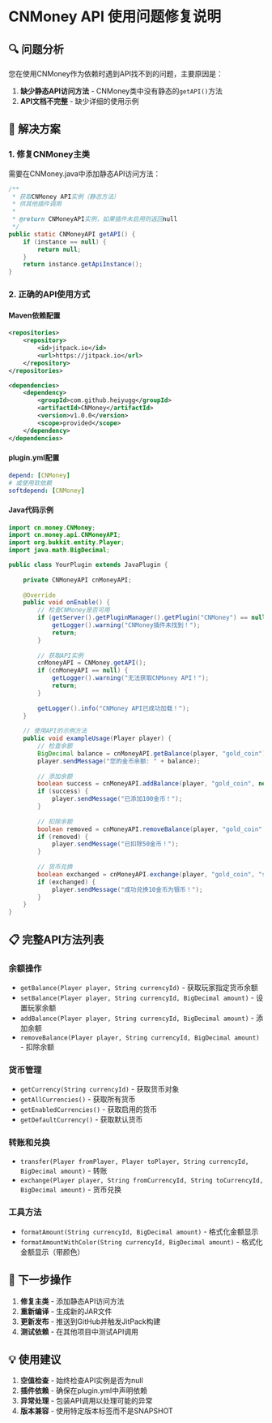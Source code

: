 # CNMoney API 使用问题修复说明

## 🔍 问题分析

您在使用CNMoney作为依赖时遇到API找不到的问题，主要原因是：

1. **缺少静态API访问方法** - CNMoney类中没有静态的`getAPI()`方法
2. **API文档不完整** - 缺少详细的使用示例

## 🔧 解决方案

### 1. 修复CNMoney主类

需要在CNMoney.java中添加静态API访问方法：

```java
/**
 * 获取CNMoney API实例（静态方法）
 * 供其他插件调用
 * 
 * @return CNMoneyAPI实例，如果插件未启用则返回null
 */
public static CNMoneyAPI getAPI() {
    if (instance == null) {
        return null;
    }
    return instance.getApiInstance();
}
```

### 2. 正确的API使用方式

#### Maven依赖配置
```xml
<repositories>
    <repository>
        <id>jitpack.io</id>
        <url>https://jitpack.io</url>
    </repository>
</repositories>

<dependencies>
    <dependency>
        <groupId>com.github.heiyugg</groupId>
        <artifactId>CNMoney</artifactId>
        <version>v1.0.0</version>
        <scope>provided</scope>
    </dependency>
</dependencies>
```

#### plugin.yml配置
```yaml
depend: [CNMoney]
# 或使用软依赖
softdepend: [CNMoney]
```

#### Java代码示例
```java
import cn.money.CNMoney;
import cn.money.api.CNMoneyAPI;
import org.bukkit.entity.Player;
import java.math.BigDecimal;

public class YourPlugin extends JavaPlugin {
    
    private CNMoneyAPI cnMoneyAPI;
    
    @Override
    public void onEnable() {
        // 检查CNMoney是否可用
        if (getServer().getPluginManager().getPlugin("CNMoney") == null) {
            getLogger().warning("CNMoney插件未找到！");
            return;
        }
        
        // 获取API实例
        cnMoneyAPI = CNMoney.getAPI();
        if (cnMoneyAPI == null) {
            getLogger().warning("无法获取CNMoney API！");
            return;
        }
        
        getLogger().info("CNMoney API已成功加载！");
    }
    
    // 使用API的示例方法
    public void exampleUsage(Player player) {
        // 检查余额
        BigDecimal balance = cnMoneyAPI.getBalance(player, "gold_coin");
        player.sendMessage("您的金币余额: " + balance);
        
        // 添加余额
        boolean success = cnMoneyAPI.addBalance(player, "gold_coin", new BigDecimal("100"));
        if (success) {
            player.sendMessage("已添加100金币！");
        }
        
        // 扣除余额
        boolean removed = cnMoneyAPI.removeBalance(player, "gold_coin", new BigDecimal("50"));
        if (removed) {
            player.sendMessage("已扣除50金币！");
        }
        
        // 货币兑换
        boolean exchanged = cnMoneyAPI.exchange(player, "gold_coin", "silver_coin", new BigDecimal("10"));
        if (exchanged) {
            player.sendMessage("成功兑换10金币为银币！");
        }
    }
}
```

## 📋 完整API方法列表

### 余额操作
- `getBalance(Player player, String currencyId)` - 获取玩家指定货币余额
- `setBalance(Player player, String currencyId, BigDecimal amount)` - 设置玩家余额
- `addBalance(Player player, String currencyId, BigDecimal amount)` - 添加余额
- `removeBalance(Player player, String currencyId, BigDecimal amount)` - 扣除余额

### 货币管理
- `getCurrency(String currencyId)` - 获取货币对象
- `getAllCurrencies()` - 获取所有货币
- `getEnabledCurrencies()` - 获取启用的货币
- `getDefaultCurrency()` - 获取默认货币

### 转账和兑换
- `transfer(Player fromPlayer, Player toPlayer, String currencyId, BigDecimal amount)` - 转账
- `exchange(Player player, String fromCurrencyId, String toCurrencyId, BigDecimal amount)` - 货币兑换

### 工具方法
- `formatAmount(String currencyId, BigDecimal amount)` - 格式化金额显示
- `formatAmountWithColor(String currencyId, BigDecimal amount)` - 格式化金额显示（带颜色）

## 🚀 下一步操作

1. **修复主类** - 添加静态API访问方法
2. **重新编译** - 生成新的JAR文件
3. **更新发布** - 推送到GitHub并触发JitPack构建
4. **测试依赖** - 在其他项目中测试API调用

## 💡 使用建议

1. **空值检查** - 始终检查API实例是否为null
2. **插件依赖** - 确保在plugin.yml中声明依赖
3. **异常处理** - 包装API调用以处理可能的异常
4. **版本兼容** - 使用特定版本标签而不是SNAPSHOT
